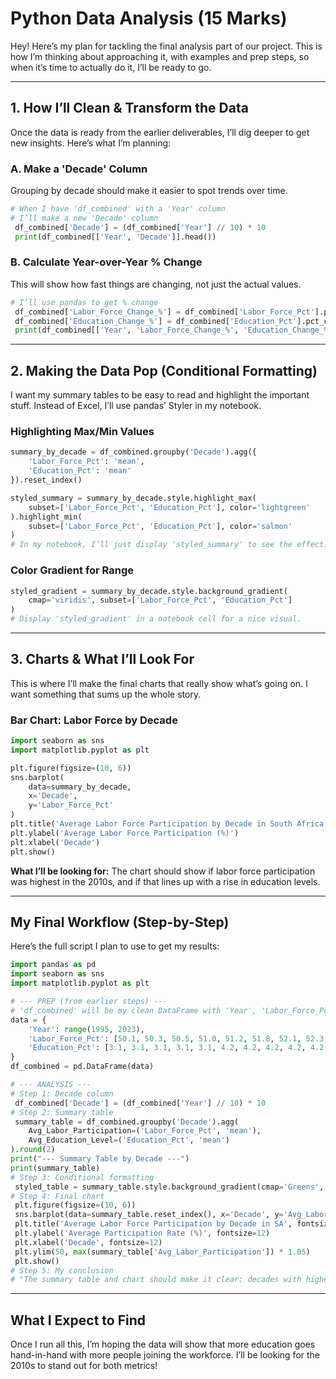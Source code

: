 # Python Data Analysis (15 Marks)

Hey! Here’s my plan for tackling the final analysis part of our project. This is how I’m thinking about approaching it, with examples and prep steps, so when it’s time to actually do it, I’ll be ready to go.

---

## 1. How I’ll Clean & Transform the Data

Once the data is ready from the earlier deliverables, I’ll dig deeper to get new insights. Here’s what I’m planning:

### A. Make a 'Decade' Column
Grouping by decade should make it easier to spot trends over time.
```python
# When I have 'df_combined' with a 'Year' column
# I’ll make a new 'Decade' column
 df_combined['Decade'] = (df_combined['Year'] // 10) * 10
 print(df_combined[['Year', 'Decade']].head())
```

### B. Calculate Year-over-Year % Change
This will show how fast things are changing, not just the actual values.
```python
# I’ll use pandas to get % change
 df_combined['Labor_Force_Change_%'] = df_combined['Labor_Force_Pct'].pct_change() * 100
 df_combined['Education_Change_%'] = df_combined['Education_Pct'].pct_change() * 100
 print(df_combined[['Year', 'Labor_Force_Change_%', 'Education_Change_%']].head())
```

---

## 2. Making the Data Pop (Conditional Formatting)

I want my summary tables to be easy to read and highlight the important stuff. Instead of Excel, I’ll use pandas’ Styler in my notebook.

### Highlighting Max/Min Values
```python
summary_by_decade = df_combined.groupby('Decade').agg({
    'Labor_Force_Pct': 'mean',
    'Education_Pct': 'mean'
}).reset_index()

styled_summary = summary_by_decade.style.highlight_max(
    subset=['Labor_Force_Pct', 'Education_Pct'], color='lightgreen'
).highlight_min(
    subset=['Labor_Force_Pct', 'Education_Pct'], color='salmon'
)
# In my notebook, I’ll just display 'styled_summary' to see the effect.
```

### Color Gradient for Range
```python
styled_gradient = summary_by_decade.style.background_gradient(
    cmap='viridis', subset=['Labor_Force_Pct', 'Education_Pct']
)
# Display 'styled_gradient' in a notebook cell for a nice visual.
```

---

## 3. Charts & What I’ll Look For

This is where I’ll make the final charts that really show what’s going on. I want something that sums up the whole story.

### Bar Chart: Labor Force by Decade
```python
import seaborn as sns
import matplotlib.pyplot as plt

plt.figure(figsize=(10, 6))
sns.barplot(
    data=summary_by_decade,
    x='Decade',
    y='Labor_Force_Pct'
)
plt.title('Average Labor Force Participation by Decade in South Africa')
plt.ylabel('Average Labor Force Participation (%)')
plt.xlabel('Decade')
plt.show()
```
**What I’ll be looking for:** The chart should show if labor force participation was highest in the 2010s, and if that lines up with a rise in education levels.

---

## My Final Workflow (Step-by-Step)

Here’s the full script I plan to use to get my results:
```python
import pandas as pd
import seaborn as sns
import matplotlib.pyplot as plt

# --- PREP (from earlier steps) ---
# 'df_combined' will be my clean DataFrame with 'Year', 'Labor_Force_Pct', and 'Education_Pct'.
data = {
    'Year': range(1995, 2023),
    'Labor_Force_Pct': [50.1, 50.3, 50.5, 51.0, 51.2, 51.8, 52.1, 52.3, 52.0, 52.5, 52.8, 53.1, 53.5, 53.2, 53.0, 52.9, 53.4, 54.0, 54.5, 54.8, 55.1, 55.3, 55.0, 54.7, 54.3, 54.0, 52.0, 52.3],
    'Education_Pct': [3.1, 3.1, 3.1, 3.1, 3.1, 4.2, 4.2, 4.2, 4.2, 4.2, 4.2, 5.5, 5.5, 5.5, 5.5, 5.5, 7.1, 7.1, 7.1, 7.1, 7.1, 8.9, 8.9, 8.9, 8.9, 8.9, 8.9, 8.9]
}
df_combined = pd.DataFrame(data)

# --- ANALYSIS ---
# Step 1: Decade column
 df_combined['Decade'] = (df_combined['Year'] // 10) * 10
# Step 2: Summary table
 summary_table = df_combined.groupby('Decade').agg(
    Avg_Labor_Participation=('Labor_Force_Pct', 'mean'),
    Avg_Education_Level=('Education_Pct', 'mean')
).round(2)
print("--- Summary Table by Decade ---")
print(summary_table)
# Step 3: Conditional formatting
 styled_table = summary_table.style.background_gradient(cmap='Greens', subset=['Avg_Education_Level']).highlight_max(subset=['Avg_Labor_Participation'], color='lightblue')
# Step 4: Final chart
 plt.figure(figsize=(10, 6))
 sns.barplot(data=summary_table.reset_index(), x='Decade', y='Avg_Labor_Participation', color='cornflowerblue')
 plt.title('Average Labor Force Participation by Decade in SA', fontsize=16)
 plt.ylabel('Average Participation Rate (%)', fontsize=12)
 plt.xlabel('Decade', fontsize=12)
 plt.ylim(50, max(summary_table['Avg_Labor_Participation']) * 1.05)
 plt.show()
# Step 5: My conclusion
# "The summary table and chart should make it clear: decades with higher average education also have higher labor force participation. The 2010s should be the peak for both!"
```

---

## What I Expect to Find

Once I run all this, I’m hoping the data will show that more education goes hand-in-hand with more people joining the workforce. I’ll be looking for the 2010s to stand out for both metrics!